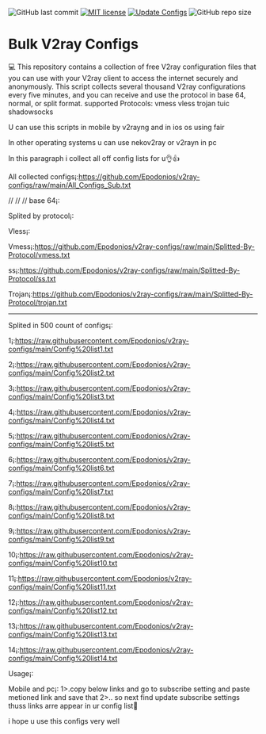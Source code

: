 ![GitHub last commit](https://img.shields.io/github/last-commit/barry-far/V2ray-Configs.svg) [![MIT license](https://img.shields.io/badge/License-MIT-blue.svg)](https://lbesson.mit-license.org/)  [![Update Configs](https://github.com/barry-far/V2ray-Configs/actions/workflows/main.yml/badge.svg)](https://github.com/Epodonios/V2ray-Configs/actions/workflows/main.yml) ![GitHub repo size](https://img.shields.io/github/repo-size/Epodonios/V2ray-Configs)  


# Bulk V2ray Configs
💻 This repository contains a collection of free V2ray configuration files that you can use with your V2ray client to access the internet securely and anonymously.
This script collects several thousand V2ray configurations every five minutes, and you can receive and use the protocol in base 64, normal, or split format.
supported Protocols: vmess vless trojan tuic shadowsocks 

U can use this scripts in mobile by v2rayng and in ios os using fair

In other operating systems u can use nekov2ray or v2rayn in pc 

In this paragraph i collect all off config lists for u👌👍

All collected configs¡:https://github.com/Epodonios/v2ray-configs/raw/main/All_Configs_Sub.txt


// // // base 64¡:


Splited by protocol¡:


Vless¡:

Vmess¡:https://github.com/Epodonios/v2ray-configs/raw/main/Splitted-By-Protocol/vmess.txt

ss¡:https://github.com/Epodonios/v2ray-configs/raw/main/Splitted-By-Protocol/ss.txt

Trojan¡:https://github.com/Epodonios/v2ray-configs/raw/main/Splitted-By-Protocol/trojan.txt

-------------------------------------------------------------------------------------------------------------------------------

Splited in 500 count of configs¡:

1¡:https://raw.githubusercontent.com/Epodonios/v2ray-configs/main/Config%20list1.txt



2¡:https://raw.githubusercontent.com/Epodonios/v2ray-configs/main/Config%20list2.txt



3¡:https://raw.githubusercontent.com/Epodonios/v2ray-configs/main/Config%20list3.txt



4¡:https://raw.githubusercontent.com/Epodonios/v2ray-configs/main/Config%20list4.txt



5¡:https://raw.githubusercontent.com/Epodonios/v2ray-configs/main/Config%20list5.txt



6¡:https://raw.githubusercontent.com/Epodonios/v2ray-configs/main/Config%20list6.txt



7¡:https://raw.githubusercontent.com/Epodonios/v2ray-configs/main/Config%20list7.txt



8¡:https://raw.githubusercontent.com/Epodonios/v2ray-configs/main/Config%20list8.txt



9¡:https://raw.githubusercontent.com/Epodonios/v2ray-configs/main/Config%20list9.txt



10¡:https://raw.githubusercontent.com/Epodonios/v2ray-configs/main/Config%20list10.txt



11¡:https://raw.githubusercontent.com/Epodonios/v2ray-configs/main/Config%20list11.txt



12¡:https://raw.githubusercontent.com/Epodonios/v2ray-configs/main/Config%20list12.txt



13¡:https://raw.githubusercontent.com/Epodonios/v2ray-configs/main/Config%20list13.txt



14¡:https://raw.githubusercontent.com/Epodonios/v2ray-configs/main/Config%20list14.txt


Usage¡:

Mobile and pc¡: 
1>.copy below links and go to subscribe setting and paste metioned link and save that 
2>.. so next find update subscribe settings thuss links arre appear in ur  config list🤝

i hope u use this configs very well

